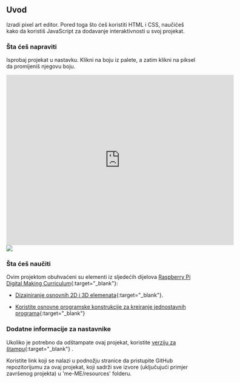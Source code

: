 ## Uvod

Izradi pixel art editor. Pored toga što ćeš koristiti HTML i CSS, naučićeš kako da koristiš JavaScript za dodavanje interaktivnosti u svoj projekat.

### Šta ćeš napraviti

Isprobaj projekat u nastavku. Klikni na boju iz palete, a zatim klikni na piksel da promijeniš njegovu boju.

<div class="trinket">
  <iframe src="https://trinket.io/embed/html/0e102a306b?outputOnly=true&start=result" width="600" height="450" frameborder="0" marginwidth="0" marginheight="0" allowfullscreen>
  </iframe>
  <img src="images/pixel-art-final.png">
</div>

### Šta ćeš naučiti

Ovim projektom obuhvaćeni su elementi iz sljedećih dijelova [Raspberry Pi Digital Making Curriculum](https://rpf.io/curriculum){:target="_blank"}:

+ [Dizajniranje osnovnih 2D i 3D elemenata](https://www.raspberrypi.org/curriculum/design/creator){:target="_blank"}.

+ [Koristite osnovne programske konstrukcije za kreiranje jednostavnih programa](https://www.raspberrypi.org/curriculum/programming/creator){:target="_blank"}

### Dodatne informacije za nastavnike

Ukoliko je potrebno da odštampate ovaj projekat, koristite [verziju za štampu](https://projects.raspberrypi.org/me-ME/projects/pixel-art/print){:target="_blank"} .

Koristite link koji se nalazi u podnožju stranice da pristupite GitHub repozitorijumu za ovaj projekat, koji sadrži sve izvore (uključujući primjer završenog projekta) u 'me-ME/resources' folderu.
